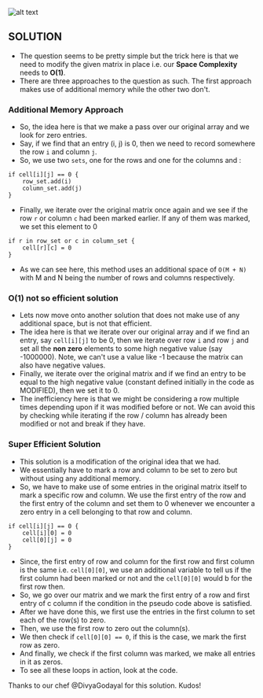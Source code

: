 ![alt text](https://raw.githubusercontent.com/DivyaGodayal/CoderChef-Kitchen/master/Images/Set-Matrix-Zeros.png)

## SOLUTION

* The question seems to be pretty simple but the trick here is that we need to modify the given matrix in place i.e. our **Space Complexity** needs to **O(1)**.
* There are three approaches to the question as such. The first approach makes use of additional memory while the other two don't.

### Additional Memory Approach

* So, the idea here is that we make a pass over our original array and we look for zero entries.
* Say, if we find that an entry (i, j) is 0, then we need to record somewhere the row `i` and column `j`.
* So, we use two `sets`, one for the rows and one for the columns and :
```
if cell[i][j] == 0 {
    row_set.add(i)
    column_set.add(j)
}
```

* Finally, we iterate over the original matrix once again and
we see if the row `r` or column `c` had been marked earlier. If any of them was marked, we set this element to 0
```
if r in row_set or c in column_set {
    cell[r][c] = 0
}
```

* As we can see here, this method uses an additional space of `O(M + N)` with M and N being the number of rows and columns respectively.

### O(1) not so efficient solution

* Lets now move onto another solution that does not make use of any additional space, but is not that efficient.
* The idea here is that we iterate over our original array and if we find an entry, say `cell[i][j]` to be 0, then we iterate over row `i` and row `j` and set all the **non zero** elements to some high negative value (say -1000000). Note, we can't use a value like -1 because the matrix can also have negative values.
* Finally, we iterate over the original matrix and if we find an entry to be equal to the high negative value (constant defined initially in the code as MODIFIED), then we set it to 0.
* The inefficiency here is that we might be considering a row multiple times depending upon if it was modified before or not. We can avoid this by checking while iterating if the row / column has already been modified or not and break if they have.


### Super Efficient Solution

* This solution is a modification of the original idea that we had.
* We essentially have to mark a row and column to be set to zero but without using any additional memory.
* So, we have to make use of some entries in the original matrix itself to mark a specific row and column. We use the first entry of the row and the first entry of the column and set them to 0 whenever we encounter a zero entry in a cell belonging to that row and column.
```
if cell[i][j] == 0 {
    cell[i][0] = 0
    cell[0][j] = 0
}
```

* Since, the first entry of row and column for the first row and first column is the same i.e. `cell[0][0]`, we use an additional variable to tell us if the first column had been marked or not and the `cell[0][0]` would b for the first row then.
* So, we go over our matrix and we mark the first entry of a row and first entry of c column if the condition in the pseudo code above is satisfied.
* After we have done this, we first use the entries in the first column to set each of the row(s) to zero.
* Then, we use the first row to zero out the column(s).
* We then check if `cell[0][0] == 0`, if this is the case, we mark the first row as zero.
* And finally, we check if the first column was marked, we make all entries in it as zeros.
* To see all these loops in action, look at the code.

Thanks to our chef @DivyaGodayal for this solution. Kudos!
